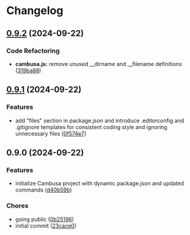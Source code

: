 # Changelog

## [0.9.2](https://github.com/cambusaHQ/cli/compare/0.9.1...0.9.2) (2024-09-22)


### Code Refactoring

* **cambusa.js:** remove unused __dirname and __filename definitions ([319ba88](https://github.com/cambusaHQ/cli/commit/319ba8892cabe44421624371d80e7a748e83e76f))

## [0.9.1](https://github.com/cambusaHQ/cli/compare/0.9.0...0.9.1) (2024-09-22)


### Features

* add "files" section in package.json and introduce .editorconfig and .gitignore templates for consistent coding style and ignoring unnecessary files ([0f574e7](https://github.com/cambusaHQ/cli/commit/0f574e73f9ba78af77106426d38961456057055a))

## 0.9.0 (2024-09-22)


### Features

* initialize Cambusa project with dynamic package.json and updated commands ([d40b59b](https://github.com/cambusaHQ/cli/commit/d40b59bfcf98a449b7ac9400506b8d0abc743f7d))


### Chores

* going public ([0b25196](https://github.com/cambusaHQ/cli/commit/0b251962e1205d81a61f700f35559c69f296f5bd))
* initial commit ([23cace0](https://github.com/cambusaHQ/cli/commit/23cace0b064ca9186ca57df9b2937496d4e9c0ba))
